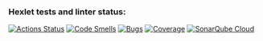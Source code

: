 ### Hexlet tests and linter status:
[![Actions Status](https://github.com/bpth8/frontend-project-46/actions/workflows/hexlet-check.yml/badge.svg)](https://github.com/bpth8/frontend-project-46/actions)
[![Code Smells](https://sonarcloud.io/api/project_badges/measure?project=bpth8_frontend-project-46&metric=code_smells)](https://sonarcloud.io/summary/new_code?id=bpth8_frontend-project-46)
[![Bugs](https://sonarcloud.io/api/project_badges/measure?project=bpth8_frontend-project-46&metric=bugs)](https://sonarcloud.io/summary/new_code?id=bpth8_frontend-project-46)
[![Coverage](https://sonarcloud.io/api/project_badges/measure?project=bpth8_frontend-project-46&metric=coverage)](https://sonarcloud.io/summary/new_code?id=bpth8_frontend-project-46)
[![SonarQube Cloud](https://sonarcloud.io/images/project_badges/sonarcloud-light.svg)](https://sonarcloud.io/summary/new_code?id=bpth8_frontend-project-46)

